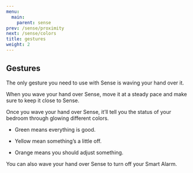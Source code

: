 ```yaml
---
menu:
  main:
    parent: sense
prev: /sense/proximity
next: /sense/colors
title: gestures
weight: 2
---
```


## Gestures


The only gesture you need to use with Sense is waving your hand over it.


When you wave your hand over Sense, move it at a steady pace and make sure to keep it close to Sense.


Once you wave your hand over Sense, it’ll tell you the status of your bedroom through glowing different colors. 

- Green means everything is good.

- Yellow mean something’s a little off.

- Orange means you should adjust something.


You can also wave your hand over Sense to turn off your Smart Alarm.



